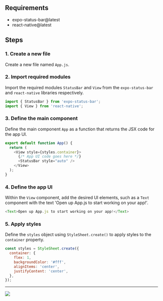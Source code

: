 <!--@@joggrdoc@@-->
<!-- @joggr:version(v1):end -->
<!-- @joggr:warning:start -->
<!-- 
  _   _   _    __        __     _      ____    _   _   ___   _   _    ____     _   _   _ 
 | | | | | |   \ \      / /    / \    |  _ \  | \ | | |_ _| | \ | |  / ___|   | | | | | |
 | | | | | |    \ \ /\ / /    / _ \   | |_) | |  \| |  | |  |  \| | | |  _    | | | | | |
 |_| |_| |_|     \ V  V /    / ___ \  |  _ <  | |\  |  | |  | |\  | | |_| |   |_| |_| |_|
 (_) (_) (_)      \_/\_/    /_/   \_\ |_| \_\ |_| \_| |___| |_| \_|  \____|   (_) (_) (_)
                                                              
This document is managed by Joggr. Editing this document could break Joggr's core features, i.e. our 
ability to auto-maintain this document. Please use the Joggr editor to edit this document 
(link at bottom of the page).
-->
<!-- @joggr:warning:end -->
## Requirements

*   expo-status-bar\@latest
*   react-native\@latest

## Steps

### 1. Create a new file

Create a new file named `App.js`.

### 2. Import required modules

Import the required modules `StatusBar` and `View` from the `expo-status-bar` and `react-native` libraries respectively.

```javascript
import { StatusBar } from 'expo-status-bar';
import { View } from 'react-native';
```

### 3. Define the main component

Define the main component `App` as a function that returns the JSX code for the app UI.

```javascript
export default function App() {
  return (
    <View style={styles.container}>
      {/* App UI code goes here */}
      <StatusBar style="auto" />
    </View>
  );
}
```

### 4. Define the app UI

Within the `View` component, add the desired UI elements, such as a `Text` component with the text 'Open up App.js to start working on your app!'.

```javascript
<Text>Open up App.js to start working on your app!</Text>
```

### 5. Apply styles

Define the `styles` object using `StyleSheet.create()` to apply styles to the `container` property.

```javascript
const styles = StyleSheet.create({
  container: {
    flex: 1,
    backgroundColor: '#fff',
    alignItems: 'center',
    justifyContent: 'center',
  },
});
```

<!-- @joggr:editLink(17697e65-ffd9-4240-819c-376be6bd5b6b):start -->
---
<a href="https://app.joggr.io/app/documents/17697e65-ffd9-4240-819c-376be6bd5b6b/edit" alt="Edit doc on Joggr">
  <img src="https://storage.googleapis.com/joggr-public-assets/github/badges/edit-document-badge.svg" />
</a>
<!-- @joggr:editLink(17697e65-ffd9-4240-819c-376be6bd5b6b):end -->